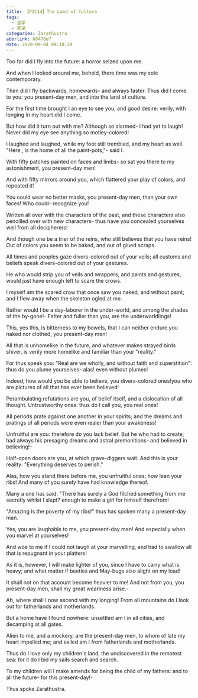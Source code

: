 ```yaml
---
title: 【P2C14】The Land of Culture
tags:
  - 哲学
  - 尼采
categories: Zarathustra
abbrlink: b8478e7
date: 2020-09-04 09:18:29
---
```

Too far did I fly into the future: a horror seized upon me.

And when I looked around me, behold, there time was my sole contemporary.

Then did I fly backwards, homewards- and always faster. Thus did I come to you: you present-day men, and into the land of culture.
<!-- more -->
For the first time brought I an eye to see you, and good desire: verily, with longing in my heart did I come.

But how did it turn out with me? Although so alarmed- I had yet to laugh! Never did my eye see anything so motley-colored!

I laughed and laughed, while my foot still trembled, and my heart as well. "Here , is the home of all the paint-pots,"- said I.

With fifty patches painted on faces and limbs- so sat you there to my astonishment, you present-day men!

And with fifty mirrors around you, which flattered your play of colors, and repeated it!

You could wear no better masks, you present-day men, than your own faces! Who could- recognize you!

Written all over with the characters of the past, and these characters also pencilled over with new characters- thus have you concealed yourselves well from all decipherers!

And though one be a trier of the reins, who still believes that you have reins! Out of colors you seem to be baked, and out of glued scraps.

All times and peoples gaze divers-colored out of your veils; all customs and beliefs speak divers-colored out of your gestures.

He who would strip you of veils and wrappers, and paints and gestures, would just have enough left to scare the crows.

I myself am the scared crow that once saw you naked, and without paint; and I flew away when the skeleton ogled at me.

Rather would I be a day-laborer in the under-world, and among the shades of the by-gone!- Fatter and fuller than you, are the underworldlings!

This, yes this, is bitterness to my bowels, that I can neither endure you naked nor clothed, you present-day men!

All that is unhomelike in the future, and whatever makes strayed birds shiver, is verily more homelike and familiar than your "reality."

For thus speak you: "Real are we wholly, and without faith and superstition": thus do you plume yourselves- alas! even without plumes!

Indeed, how would you be able to believe, you divers-colored ones!you who are pictures of all that has ever been believed!

Perambulating refutations are you, of belief itself, and a dislocation of all thought. Untrustworthy ones: thus do I call you, you real ones!

All periods prate against one another in your spirits; and the dreams and pratings of all periods were even realer than your awakeness!

Unfruitful are you: therefore do you lack belief. But he who had to create, had always his presaging dreams and astral premonitions- and believed in believing!-

Half-open doors are you, at which grave-diggers wait. And this is your reality: "Everything deserves to perish."

Alas, how you stand there before me, you unfruitful ones; how lean your ribs! And many of you surely have had knowledge thereof.

Many a one has said: "There has surely a God filched something from me secretly whilst I slept? enough to make a girl for himself therefrom!

"Amazing is the poverty of my ribs!" thus has spoken many a present-day man.

Yes, you are laughable to me, you present-day men! And especially when you marvel at yourselves!

And woe to me if I could not laugh at your marvelling, and had to swallow all that is repugnant in your platters!

As it is, however, I will make lighter of you, since I have to carry what is heavy; and what matter if beetles and May-bugs also alight on my load!

It shall not on that account become heavier to me! And not from you, you present-day men, shall my great weariness arise.-

Ah, where shall I now ascend with my longing! From all mountains do I look out for fatherlands and motherlands.

But a home have I found nowhere: unsettled am I in all cities, and decamping at all gates.

Alien to me, and a mockery, are the present-day men, to whom of late my heart impelled me; and exiled am I from fatherlands and motherlands.

Thus do I love only my children's land, the undiscovered in the remotest sea: for it do I bid my sails search and search.

To my children will I make amends for being the child of my fathers: and to all the future- for this present-day!-

Thus spoke Zarathustra.
